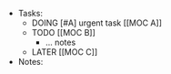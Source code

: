 - Tasks:
	- DOING [#A] urgent task [[MOC A]]
	- TODO [[MOC B]]
		- ... notes
	- LATER [[MOC C]]
- Notes: